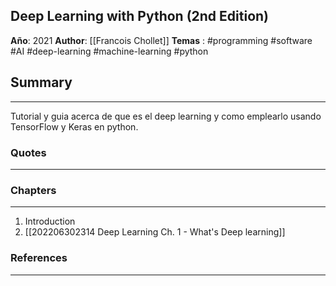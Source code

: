 Deep Learning with Python (2nd Edition)
---

**Año**: 2021
**Author**: [[Francois Chollet]]
**Temas** : #programming #software #AI #deep-learning #machine-learning #python 


## Summary
---
Tutorial y guia acerca de que es el deep learning y como emplearlo usando TensorFlow y Keras en python.


### Quotes
---

### Chapters
---
1. Introduction 
2. [[202206302314 Deep Learning Ch. 1 - What's Deep learning]]


### References
---
